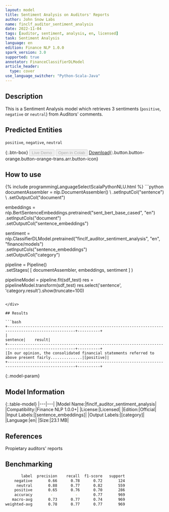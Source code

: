 ```yaml
---
layout: model
title: Sentiment Analysis on Auditors' Reports
author: John Snow Labs
name: finclf_auditor_sentiment_analysis
date: 2022-11-04
tags: [auditor, sentiment, analysis, en, licensed]
task: Sentiment Analysis
language: en
edition: Finance NLP 1.0.0
spark_version: 3.0
supported: true
annotator: FinanceClassifierDLModel
article_header:
  type: cover
use_language_switcher: "Python-Scala-Java"
---
```


## Description

This is a Sentiment Analysis model which retrieves 3 sentiments (`positive`, `negative` or `neutral`) from Auditors' comments.

## Predicted Entities

`positive`, `negative`, `neutral`

{:.btn-box}
<button class="button button-orange" disabled>Live Demo</button>
<button class="button button-orange" disabled>Open in Colab</button>
[Download](https://s3.amazonaws.com/auxdata.johnsnowlabs.com/finance/models/finclf_auditor_sentiment_analysis_en_1.0.0_3.0_1667605773882.zip){:.button.button-orange.button-orange-trans.arr.button-icon}

## How to use



<div class="tabs-box" markdown="1">
{% include programmingLanguageSelectScalaPythonNLU.html %}
```python
documentAssembler = nlp.DocumentAssembler() \
    .setInputCol("sentence") \
    .setOutputCol("document")

embeddings = nlp.BertSentenceEmbeddings.pretrained("sent_bert_base_cased", "en") \
    .setInputCols("document") \
    .setOutputCol("sentence_embeddings")

sentiment =  nlp.ClassifierDLModel.pretrained("finclf_auditor_sentiment_analysis", "en", "finance/models") \
    .setInputCols("sentence_embeddings") \
    .setOutputCol("category")

pipeline = Pipeline() \
    .setStages(
      [
        documentAssembler,
        embeddings,
        sentiment 
      ]
    )

pipelineModel = pipeline.fit(sdf_test)
res = pipelineModel.transform(sdf_test)
res.select('sentence', 'category.result').show(truncate=100)
```

</div>

## Results

```bash
+----------------------------------------------------------------------------------------------------+----------+
|                                                                                            sentence|    result|
+----------------------------------------------------------------------------------------------------+----------+
|In our opinion, the consolidated financial statements referred to above present fairly..............|[positive]|
+----------------------------------------------------------------------------------------------------+----------+
```

{:.model-param}
## Model Information

{:.table-model}
|---|---|
|Model Name:|finclf_auditor_sentiment_analysis|
|Compatibility:|Finance NLP 1.0.0+|
|License:|Licensed|
|Edition:|Official|
|Input Labels:|[sentence_embeddings]|
|Output Labels:|[category]|
|Language:|en|
|Size:|23.1 MB|

## References

Propietary auditors' reports

## Benchmarking

```bash
       label  precision    recall  f1-score   support
    negative       0.66      0.78      0.72       124
     neutral       0.88      0.77      0.82       559
    positive       0.65      0.76      0.70       286
    accuracy        -          -       0.77       969
   macro-avg       0.73      0.77      0.74       969
weighted-avg       0.78      0.77      0.77       969
```

